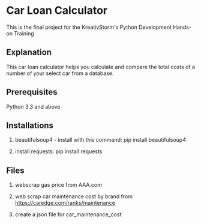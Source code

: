 # Car Loan Calculator

This is the final project for the KreativStorm's Python Development Hands-on Training

## Explanation

This car loan calculator helps you calculate and compare the total costs of a number of your select car from a database.

## Prerequisites
Python 3.3 and above

## Installations
1. beautifulsoup4 - install with this command:
    pip install beautifulsoup4

2. install requests:
    pip install requests

## Files
1. webscrap gas price from AAA.com

2. web scrap car maintenance cost by brand from https://caredge.com/ranks/maintenance

3. create a json file for car_maintenance_cost



